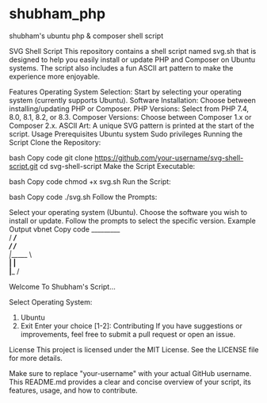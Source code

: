 # shubham_php
shubham's ubuntu php &amp; composer shell script


SVG Shell Script
This repository contains a shell script named svg.sh that is designed to help you easily install or update PHP and Composer on Ubuntu systems. The script also includes a fun ASCII art pattern to make the experience more enjoyable.

Features
Operating System Selection: Start by selecting your operating system (currently supports Ubuntu).
Software Installation: Choose between installing/updating PHP or Composer.
PHP Versions: Select from PHP 7.4, 8.0, 8.1, 8.2, or 8.3.
Composer Versions: Choose between Composer 1.x or Composer 2.x.
ASCII Art: A unique SVG pattern is printed at the start of the script.
Usage
Prerequisites
Ubuntu system
Sudo privileges
Running the Script
Clone the Repository:

bash
Copy code
git clone https://github.com/your-username/svg-shell-script.git
cd svg-shell-script
Make the Script Executable:

bash
Copy code
chmod +x svg.sh
Run the Script:

bash
Copy code
./svg.sh
Follow the Prompts:

Select your operating system (Ubuntu).
Choose the software you wish to install or update.
Follow the prompts to select the specific version.
Example Output
vbnet
Copy code
    _________  
   / _______/  
  / /______    
  |______  \   
   ______|  |  
  |_______ /   

Welcome To Shubham's Script...

Select Operating System:
1) Ubuntu
2) Exit
Enter your choice [1-2]: 
Contributing
If you have suggestions or improvements, feel free to submit a pull request or open an issue.

License
This project is licensed under the MIT License. See the LICENSE file for more details.

Make sure to replace "your-username" with your actual GitHub username. This README.md provides a clear and concise overview of your script, its features, usage, and how to contribute.
